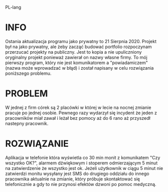 PL-lang
# INFO
  Ostania aktualizacja programu jako prywatny to 21 Sierpnia 2020. 
  Projekt był na jako prywatny, ale żeby zacząć budować portfolio rozpoczynam przerzucać projekty na publiczny. 
  Jest to kopia a nie upuliczniony oryginalny projekt ponieważ zawierał on nazwy własne firmy.
  To mój pierwszy program, który nie jest komunikatorem a "powiadamiczem" (nazwa może wprowadzać w błąd) i został napisany w celu rozwiązania poniższego problemu.
###
# PROBLEM
  W jednej z firm córek są 2 placówki w której w lecie na nocnej zmianie pracuje po jednej osobie.
  Pewnego razy wydarzył się incydent że jeden z pracowników miał zawał i leżał bez pomocy aż do 6 rano aż przyszedł nastepny pracownik.
###
# ROZWIĄZANIE
  Aplikacja w telefonie która wyświetla co 30 min monit z komunikatem "Czy wszystko OK?", alarmem dźwiękowym i stoperem odmierzającym 5 minut na zatwierdzenie że wszystko jest ok.
  Jeżeli użytkownik w ciągu 5 minut nie zatwierdzi monitu wysyłany jest SMS do drugiego oddziału do innego pracownika aktualnie na zmianie,
  który próbuje skontaktować się telefonicznie a gdy to nie przynosi efektów dzwoni po pomoc medyczną.
###
